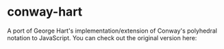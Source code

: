 conway-hart
===========
A port of George Hart's implementation/extension of Conway's polyhedral notation to JavaScript.  You can check out the original version here:

